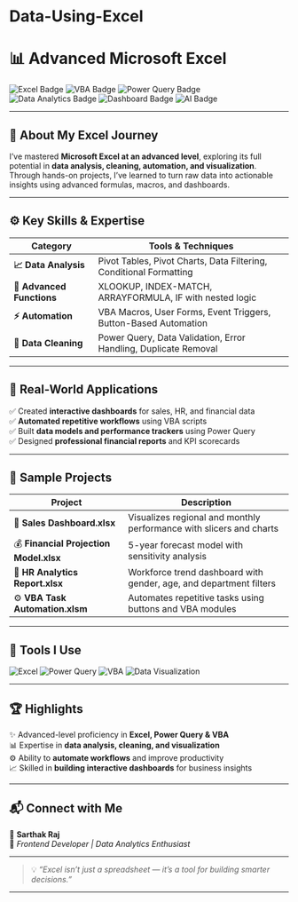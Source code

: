# Data-Using-Excel

# 📊 Advanced Microsoft Excel

![Excel Badge](https://img.shields.io/badge/Microsoft_Excel-217346?style=for-the-badge&logo=microsoft-excel&logoColor=white)
![VBA Badge](https://img.shields.io/badge/VBA_Automation-0078D7?style=for-the-badge&logo=visualstudio&logoColor=white)
![Power Query Badge](https://img.shields.io/badge/Power_Query-2D8C3C?style=for-the-badge&logo=microsoft&logoColor=white)
![Data Analytics Badge](https://img.shields.io/badge/Data_Analytics-FFB000?style=for-the-badge&logo=python&logoColor=black)
![Dashboard Badge](https://img.shields.io/badge/Interactive_Dashboards-1D6F42?style=for-the-badge)
![AI Badge](https://img.shields.io/badge/AI_Powered_Analytics-6C63FF?style=for-the-badge&logo=ai&logoColor=white)

---

## 🧠 About My Excel Journey

I’ve mastered **Microsoft Excel at an advanced level**, exploring its full potential in **data analysis, cleaning, automation, and visualization**.  
Through hands-on projects, I’ve learned to turn raw data into actionable insights using advanced formulas, macros, and dashboards.

---

## ⚙️ Key Skills & Expertise

| Category | Tools & Techniques |
|-----------|--------------------|
| **📈 Data Analysis** | Pivot Tables, Pivot Charts, Data Filtering, Conditional Formatting |
| **🧮 Advanced Functions** | XLOOKUP, INDEX-MATCH, ARRAYFORMULA, IF with nested logic |
| **⚡ Automation** | VBA Macros, User Forms, Event Triggers, Button-Based Automation |
| **🧹 Data Cleaning** | Power Query, Data Validation, Error Handling, Duplicate Removal |

---

## 💼 Real-World Applications

✅ Created **interactive dashboards** for sales, HR, and financial data  
✅ **Automated repetitive workflows** using VBA scripts  
✅ Built **data models and performance trackers** using Power Query  
✅ Designed **professional financial reports** and KPI scorecards  

---

## 📂 Sample Projects

| Project | Description |
|----------|--------------|
| 🧾 **Sales Dashboard.xlsx** | Visualizes regional and monthly performance with slicers and charts |
| 💰 **Financial Projection Model.xlsx** | 5-year forecast model with sensitivity analysis |
| 👥 **HR Analytics Report.xlsx** | Workforce trend dashboard with gender, age, and department filters |
| ⚙️ **VBA Task Automation.xlsm** | Automates repetitive tasks using buttons and VBA modules |

---

## 🧩 Tools I Use

![Excel](https://img.shields.io/badge/Excel-217346?style=for-the-badge&logo=microsoft-excel&logoColor=white)
![Power Query](https://img.shields.io/badge/Power_Query-107C41?style=for-the-badge&logo=microsoft&logoColor=white)
![VBA](https://img.shields.io/badge/VBA-0078D7?style=for-the-badge&logo=visualstudio&logoColor=white)
![Data Visualization](https://img.shields.io/badge/Data_Visualization-F59E0B?style=for-the-badge)

---

## 🏆 Highlights

✨ Advanced-level proficiency in **Excel, Power Query & VBA**  
📊 Expertise in **data analysis, cleaning, and visualization**  
⚙️ Ability to **automate workflows** and improve productivity  
📈 Skilled in **building interactive dashboards** for business insights  

---

## 📬 Connect with Me

👤 **Sarthak Raj**  
💼 *Frontend Developer | Data Analytics Enthusiast*  

---

> 💡 *“Excel isn’t just a spreadsheet — it’s a tool for building smarter decisions.”*

---
